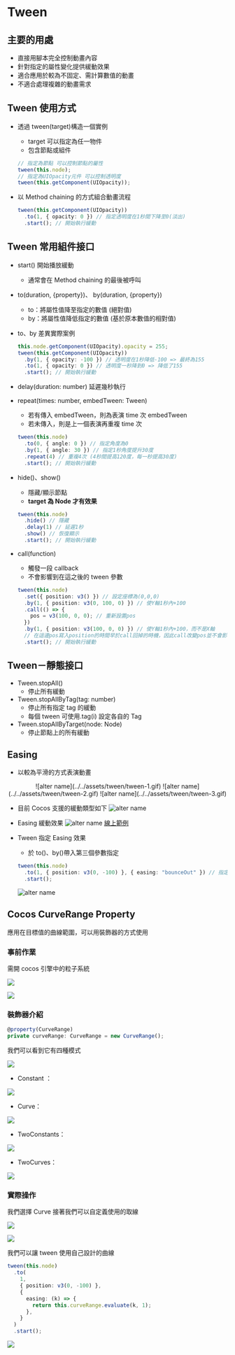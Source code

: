 # Tween

## **主要的用處**

- 直接用腳本完全控制動畫內容
- 針對指定的屬性變化提供緩動效果
- 適合應用於較為不固定、需計算數值的動畫
- 不適合處理複雜的動畫需求

## **Tween 使用方式**

- 透過 tween(target)構造一個實例

  - target 可以指定為任一物件

  * 包含節點或組件

  ```ts
  // 指定為節點 可以控制節點的屬性
  tween(this.node);
  // 指定為UIOpacity元件 可以控制透明度
  tween(this.getComponent(UIOpacity));
  ```

- 以 Method chaining 的方式組合動畫流程
  ```ts
  tween(this.getComponent(UIOpacity))
    .to(1, { opacity: 0 }) // 指定透明度在1秒間下降至0(淡出)
    .start(); // 開始執行緩動
  ```

## **Tween 常用組件接口**

- start() 開始播放緩動

  - 通常會在 Method chaining 的最後被呼叫

- to(duration, {property})、 by(duration, {property})

  - to：將屬性值降至指定的數值 (絕對值)
  - by：將屬性值降低指定的數值 (基於原本數值的相對值)

- to、by 差異實際案例

  ```ts
  this.node.getComponent(UIOpacity).opacity = 255;
  tween(this.getComponent(UIOpacity))
    .by(1, { opacity: -100 }) // 透明度在1秒降低-100 => 最終為155
    .to(1, { opacity: 0 }) // 透明度一秒降到0 => 降低了155
    .start(); // 開始執行緩動
  ```

- delay(duration: number) 延遲幾秒執行
- repeat(times: number, embedTween: Tween)
  - 若有傳入 embedTween，則為表演 time 次 embedTween
  - 若未傳入，則是上一個表演再重複 time 次
  ```ts
  tween(this.node)
    .to(0, { angle: 0 }) // 指定角度為0
    .by(1, { angle: 30 }) // 指定1秒角度提升30度
    .repeat(4) // 重複4次 (4秒間提高120度，每一秒提高30度)
    .start(); // 開始執行緩動
  ```
- hide()、show()
  - 隱藏/顯示節點
  - **target 為 Node 才有效果**
  ```ts
  tween(this.node)
    .hide() // 隱藏
    .delay(1) // 延遲1秒
    .show() // 恢復顯示
    .start(); // 開始執行緩動
  ```
- call(function)
  - 觸發一段 callback
  - 不會影響到在這之後的 tween 參數
  ```ts
  tween(this.node)
    .set({ position: v3() }) // 設定座標為(0,0,0)
    .by(1, { position: v3(0, 100, 0) }) // 使Y軸1秒內+100
    .call(() => {
      pos = v3(100, 0, 0); // 重新設置pos
    })
    .by(1, { position: v3(100, 0, 0) }) // 使Y軸1秒內+100，而不是X軸
    // 在這邊pos寫入position的時間早於call回掉的時機，因此call改變pos並不會影響上行
    .start(); // 開始執行緩動
  ```

## **Tween－靜態接口**

- Tween.stopAll()
  - 停止所有緩動
- Tween.stopAllByTag(tag: number)
  - 停止所有指定 tag 的緩動
  - 每個 tween 可使用.tag(i) 設定各自的 Tag
- Tween.stopAllByTarget(node: Node)
  - 停止節點上的所有緩動

## **Easing**

- 以較為平滑的方式表演動畫

<center>
![alter name](../../assets/tween/tween-1.gif)
![alter name](../../assets/tween/tween-2.gif)
![alter name](../../assets/tween/tween-3.gif)
</center>

- 目前 Cocos 支援的緩動類型如下
  ![alter name](../../assets/tween/tween-4.png)

- Easing 緩動效果
  ![alter name](../../assets/tween/tween-5.png)
  [線上範例](https://easings.net/)

- Tween 指定 Easing 效果
  - 於 to()、by()帶入第三個參數指定
  ```ts
  tween(this.node)
    .to(1, { position: v3(0, -100) }, { easing: "bounceOut" }) // 指定bounceOut緩動
    .start();
  ```
  ![alter name](../../assets/tween/tween-6.gif)

## **Cocos CurveRange Property**

應用在目標值的曲線範圍，可以用裝飾器的方式使用

### **事前作業**

需開 cocos 引擎中的粒子系統

![](../../assets/tween/tween-7.png)

![](../../assets/tween/tween-8.png)

### **裝飾器介紹**

```ts
@property(CurveRange)
private curveRange: CurveRange = new CurveRange();
```

我們可以看到它有四種模式

![](../../assets/tween/tween-9.png)

- Constant ：

![](../../assets/tween/tween-10.png)

- Curve：

![](../../assets/tween/tween-11.png)

- TwoConstants：

![](../../assets/tween/tween-12.png)

- TwoCurves：

![](../../assets/tween/tween-13.png)

### **實際操作**

我們選擇 Curve 接著我們可以自定義使用的取線

![](../../assets/tween/tween-14.png)

![](../../assets/tween/tween-15.png)

我們可以讓 tween 使用自己設計的曲線

```ts
tween(this.node)
  .to(
    1,
    { position: v3(0, -100) },
    {
      easing: (k) => {
        return this.curveRange.evaluate(k, 1);
      },
    }
  )
  .start();
```

![](../../assets/tween/tween-16.gif)
